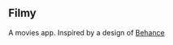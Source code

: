 ## Filmy
A movies app. 
Inspired by a design of [Behance](https://www.behance.net/gallery/117084975/Top-Movies-mobile-app/modules/667465409)